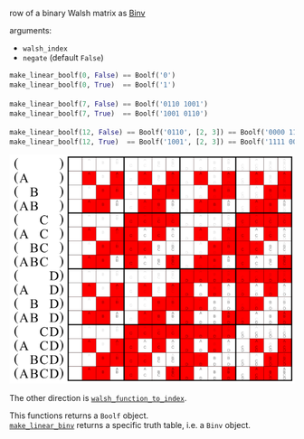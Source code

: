 row of a binary Walsh matrix as [Binv](../../binv)

arguments:
* `walsh_index`
* `negate` (default `False`)


```python
make_linear_boolf(0, False) == Boolf('0')
make_linear_boolf(0, True)  == Boolf('1')

make_linear_boolf(7, False) == Boolf('0110 1001')
make_linear_boolf(7, True)  == Boolf('1001 0110')

make_linear_boolf(12, False) == Boolf('0110', [2, 3]) == Boolf('0000 1111 1111 0000')
make_linear_boolf(12, True)  == Boolf('1001', [2, 3]) == Boolf('1111 0000 0000 1111')
```

<a href="https://commons.wikimedia.org/wiki/File:Multigrade_operator_XOR.svg" width="300px">
    <img src="../../_img/Multigrade_operator_XOR.svg">
</a>

The other direction is [`walsh_function_to_index`](../walsh_function_to_index).

This functions returns a `Boolf` object.<br>
[`make_linear_binv`](../make_linear_binv) returns a specific truth table, i.e. a `Binv` object.